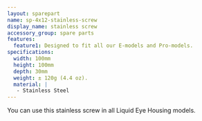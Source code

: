 ```yaml
---
layout: sparepart
name: sp-4x12-stainless-screw
display_name: stainless screw
accessory_group: spare parts
features:
  feature1: Designed to fit all our E-models and Pro-models.
specifications:
  width: 100mm
  height: 100mm
  depth: 30mm
  weight: ± 120g (4.4 oz).
  material: |
   - Stainless Steel
---
```

You can use this stainless screw in all Liquid Eye Housing models.
